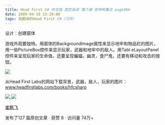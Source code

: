 ```yaml
---
title: Head First C# 中文版 图文皆译 第八章 枚举和集合 page366
date: 2009-04-18 13:20:00
tags: 我翻译的Head First C#（习作）
---
```

设计：创建窗体

  

游戏外观要独特。用窗体的BackgroundImage属性来显示地牢和物品栏的图片，用一些PictureBox控件来显示玩家，武器和地牢中的敌人。用Tabl
eLayoutPanel控件来呈现玩家的生命值，还要呈现蝙蝠，幽灵，食尸鬼，还要有移动和攻击的按钮。

  

![](https://p-blog.csdn.net/images/p_blog_csdn_net/cuipengfei1/EntryImages/20090418/2009-04-18_13-08-54.jpg)

从Head First Labs的网站下载背景，武器，敌人，玩家的图片：  [ www.headfirstlabs.com/books/hfcsharp
](http://www.headfirstlabs.com/books/hfcsharp)



[ ![](https://profile.csdnimg.cn/5/2/5/3_cuipengfei1)
![](https://g.csdnimg.cn/static/user-reg-year/1x/11.png)
](https://blog.csdn.net/cuipengfei1)

[ 崔鹏飞 ](https://blog.csdn.net/cuipengfei1)

发布了127 篇原创文章  ·  获赞 8  ·  访问量 74万+

